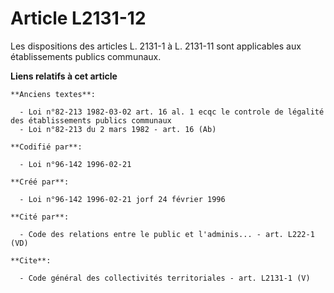 # Article L2131-12

Les dispositions des articles L. 2131-1 à L. 2131-11 sont applicables aux établissements publics communaux.

**Liens relatifs à cet article**

	**Anciens textes**:

	  - Loi n°82-213 1982-03-02 art. 16 al. 1 ecqc le controle de légalité des établissements publics communaux
	  - Loi n°82-213 du 2 mars 1982 - art. 16 (Ab)

	**Codifié par**:

	  - Loi n°96-142 1996-02-21

	**Créé par**:

	  - Loi n°96-142 1996-02-21 jorf 24 février 1996

	**Cité par**:

	  - Code des relations entre le public et l'adminis... - art. L222-1 (VD)

	**Cite**:

	  - Code général des collectivités territoriales - art. L2131-1 (V)
